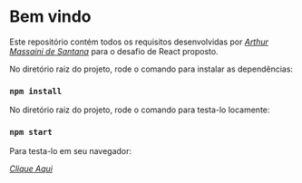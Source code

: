 # Bem vindo

Este repositório contém todos os requisitos desenvolvidas por _[Arthur Massaini de Santana](https://www.linkedin.com/in/arthur-massaini-de-santana-0b1b77150/)_ para o desafio de React proposto.

No diretório raiz do projeto, rode o comando para instalar as dependências:

### `npm install`

No diretório raiz do projeto, rode o comando para testa-lo locamente:

### `npm start`

Para testa-lo em seu navegador:

_[Clique Aqui](https://project-react-ten.vercel.app/)_
